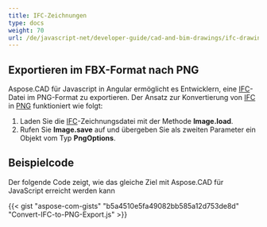 ```yaml
---
title: IFC-Zeichnungen
type: docs
weight: 70
url: /de/javascript-net/developer-guide/cad-and-bim-drawings/ifc-drawings/
---
```


## **Exportieren im FBX-Format nach PNG**

Aspose.CAD für Javascript in Angular ermöglicht es Entwicklern, eine [IFC](https://docs.fileformat.com/cad/ifc/)-Datei im PNG-Format zu exportieren. Der Ansatz zur Konvertierung von [IFC](https://docs.fileformat.com/cad/ifc/) in [PNG](https://docs.fileformat.com/image/png/) funktioniert wie folgt:

1. Laden Sie die [IFC](https://docs.fileformat.com/cad/ifc/)-Zeichnungsdatei mit der Methode **Image.load**.
2. Rufen Sie **Image.save** auf und übergeben Sie als zweiten Parameter ein Objekt vom Typ **PngOptions**.

## Beispielcode

Der folgende Code zeigt, wie das gleiche Ziel mit Aspose.CAD für JavaScript erreicht werden kann

{{< gist "aspose-com-gists" "b5a4510e5fa49082bb585a12d753de8d" "Convert-IFC-to-PNG-Export.js" >}}
